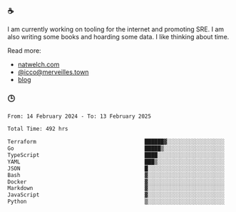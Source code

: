 ### ☕

I am currently working on tooling for the internet and promoting SRE. I am also writing some books and hoarding some data. I like thinking about time. 

Read more:

 - [natwelch.com](https://natwelch.com)
 - [@icco@merveilles.town](https://merveilles.town/@icco)
 - [blog](https://writing.natwelch.com)

### 🕒

<!--START_SECTION:waka-->

```txt
From: 14 February 2024 - To: 13 February 2025

Total Time: 492 hrs

Terraform                                  ██████▓░░░░░░░░░░░░░░░░░░   26.06 %
Go                                         █████▒░░░░░░░░░░░░░░░░░░░   20.67 %
TypeScript                                 ████░░░░░░░░░░░░░░░░░░░░░   15.36 %
YAML                                       ███▒░░░░░░░░░░░░░░░░░░░░░   13.44 %
JSON                                       █░░░░░░░░░░░░░░░░░░░░░░░░   04.64 %
Bash                                       ▓░░░░░░░░░░░░░░░░░░░░░░░░   02.87 %
Docker                                     ▓░░░░░░░░░░░░░░░░░░░░░░░░   02.82 %
Markdown                                   ▓░░░░░░░░░░░░░░░░░░░░░░░░   02.23 %
JavaScript                                 ▓░░░░░░░░░░░░░░░░░░░░░░░░   02.09 %
Python                                     ▒░░░░░░░░░░░░░░░░░░░░░░░░   01.55 %
```

<!--END_SECTION:waka-->

